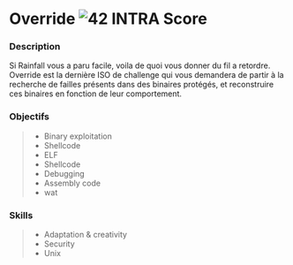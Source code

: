 # Override ![42 INTRA Score](https://img.shields.io/badge/%E2%9C%94-125-brightgreen.svg)

### Description
Si Rainfall vous a paru facile, voila de quoi vous donner du fil a retordre. Override est la dernière ISO de challenge qui vous demandera de partir à la recherche de failles présents dans des binaires protégés, et reconstruire ces binaires en fonction de leur comportement.

### Objectifs
> - Binary exploitation
> - Shellcode
> - ELF
> - Shellcode
> - Debugging
> - Assembly code
> - wat

### Skills
> - Adaptation & creativity
> - Security
> - Unix
